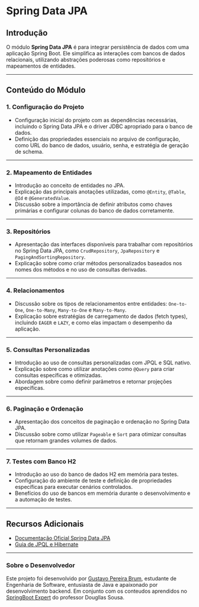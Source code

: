 # Spring Data JPA

## Introdução
O módulo **Spring Data JPA** é para integrar persistência de dados com uma aplicação Spring Boot. Ele simplifica as interações com bancos de dados relacionais, utilizando abstrações poderosas como repositórios e mapeamentos de entidades.

---

## Conteúdo do Módulo

### 1. Configuração do Projeto
- Configuração inicial do projeto com as dependências necessárias, incluindo o Spring Data JPA e o driver JDBC apropriado para o banco de dados.
- Definição das propriedades essenciais no arquivo de configuração, como URL do banco de dados, usuário, senha, e estratégia de geração de schema.

---

### 2. Mapeamento de Entidades
- Introdução ao conceito de entidades no JPA.
- Explicação das principais anotações utilizadas, como `@Entity`, `@Table`, `@Id` e `@GeneratedValue`.
- Discussão sobre a importância de definir atributos como chaves primárias e configurar colunas do banco de dados corretamente.

---

### 3. Repositórios
- Apresentação das interfaces disponíveis para trabalhar com repositórios no Spring Data JPA, como `CrudRepository`, `JpaRepository` e `PagingAndSortingRepository`.
- Explicação sobre como criar métodos personalizados baseados nos nomes dos métodos e no uso de consultas derivadas.

---

### 4. Relacionamentos
- Discussão sobre os tipos de relacionamentos entre entidades: `One-to-One`, `One-to-Many`, `Many-to-One` e `Many-to-Many`.
- Explicação sobre estratégias de carregamento de dados (fetch types), incluindo `EAGER` e `LAZY`, e como elas impactam o desempenho da aplicação.

---

### 5. Consultas Personalizadas
- Introdução ao uso de consultas personalizadas com JPQL e SQL nativo.
- Explicação sobre como utilizar anotações como `@Query` para criar consultas específicas e otimizadas.
- Abordagem sobre como definir parâmetros e retornar projeções específicas.

---

### 6. Paginação e Ordenação
- Apresentação dos conceitos de paginação e ordenação no Spring Data JPA.
- Discussão sobre como utilizar `Pageable` e `Sort` para otimizar consultas que retornam grandes volumes de dados.

---

### 7. Testes com Banco H2
- Introdução ao uso do banco de dados H2 em memória para testes.
- Configuração do ambiente de teste e definição de propriedades específicas para executar cenários controlados.
- Benefícios do uso de bancos em memória durante o desenvolvimento e a automação de testes.

---

## Recursos Adicionais
- [Documentação Oficial Spring Data JPA](https://spring.io/projects/spring-data-jpa)
- [Guia de JPQL e Hibernate](https://docs.jboss.org/hibernate/orm/current/userguide/html_single/Hibernate_User_Guide.html)

---

### Sobre o Desenvolvedor

Este projeto foi desenvolvido por [Gustavo Pereira Brum](https://www.linkedin.com/in/gustavo-pereira-brum-42671b241/), estudante de Engenharia de Software, entusiasta de Java e apaixonado por desenvolvimento backend.
Em conjunto com os conteudos aprendidos no [SpringBoot Expert](https://www.udemy.com/course/spring-boot-expert/?couponCode=24T2MT120625A) do professor Dougllas Sousa.  